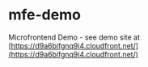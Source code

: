 # mfe-demo
Microfrontend Demo - see demo site at [https://d9a6bifgnq9i4.cloudfront.net/](https://d9a6bifgnq9i4.cloudfront.net/)
